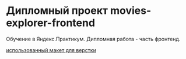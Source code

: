 # Дипломный проект movies-explorer-frontend

Обучение в Яндекс.Практикум. Дипломная работа - часть фронтенд.

[использованный макет для верстки](https://disk.yandex.ru/d/wIaogTtMyw_BQg)

